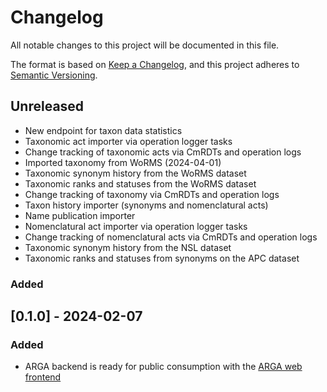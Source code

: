 # Changelog

All notable changes to this project will be documented in this file.

The format is based on [Keep a Changelog](https://keepachangelog.com/en/1.1.0/),
and this project adheres to [Semantic Versioning](https://semver.org/spec/v2.0.0.html).

## Unreleased

- New endpoint for taxon data statistics
- Taxonomic act importer via operation logger tasks
- Change tracking of taxonomic acts via CmRDTs and operation logs
- Imported taxonomy from WoRMS (2024-04-01)
- Taxonomic synonym history from the WoRMS dataset
- Taxonomic ranks and statuses from the WoRMS dataset
- Change tracking of taxonomy via CmRDTs and operation logs
- Taxon history importer (synonyms and nomenclatural acts)
- Name publication importer
- Nomenclatural act importer via operation logger tasks
- Change tracking of nomenclatural acts via CmRDTs and operation logs
- Taxonomic synonym history from the NSL dataset
- Taxonomic ranks and statuses from synonyms on the APC dataset

### Added

## [0.1.0] - 2024-02-07

### Added

- ARGA backend is ready for public consumption with the [ARGA web frontend](https://github.com/ARGA-Genomes/arga-frontend)
